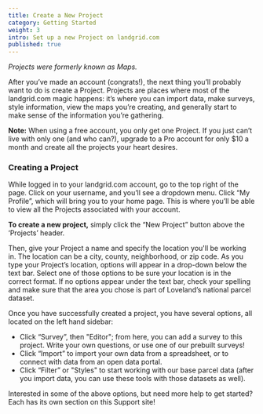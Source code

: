 ```yaml
---
title: Create a New Project
category: Getting Started
weight: 3
intro: Set up a new Project on landgrid.com
published: true
---
```


_Projects were formerly known as Maps._

After you’ve made an account (congrats!), the next thing you’ll probably want to do is create a Project. Projects are places where most of the landgrid.com magic happens: it’s where you can import data, make surveys, style information, view the maps you’re creating, and generally start to make sense of the information you’re gathering. 

**Note:** When using a free account, you only get one Project. If you just can’t live with only one (and who can?), upgrade to a Pro account for only $10 a month and create all the projects your heart desires.

### Creating a Project

While logged in to your landgrid.com account, go to the top right of the page. Click on your username, and you’ll see a dropdown menu. Click “My Profile”, which will bring you to your home page. This is where you’ll be able to view all the Projects associated with your account.

**To create a new project,** simply click the “New Project” button above the ‘Projects’ header.

Then, give your Project a name and specify the location you'll be working in. The location can be a city, county, neighborhood, or zip code. As you type your Project’s location, options will appear in a drop-down below the text bar. Select one of those options to be sure your location is in the correct format. If no options appear under the text bar, check your spelling and make sure that the area you chose is part of Loveland’s national parcel dataset.

Once you have successfully created a project, you have several options, all located on the left hand sidebar:


  * Click “Survey”, then "Editor"; from here, you can add a survey to this project. Write your own questions, or use one of our prebuilt surveys!
  * Click “Import” to import your own data from a spreadsheet, or to connect with data from an open data portal.
  * Click “Filter” or "Styles" to start working with our base parcel data (after you import data, you can use these tools with those datasets as well).

Interested in some of the above options, but need more help to get started? Each has its own section on this Support site!
